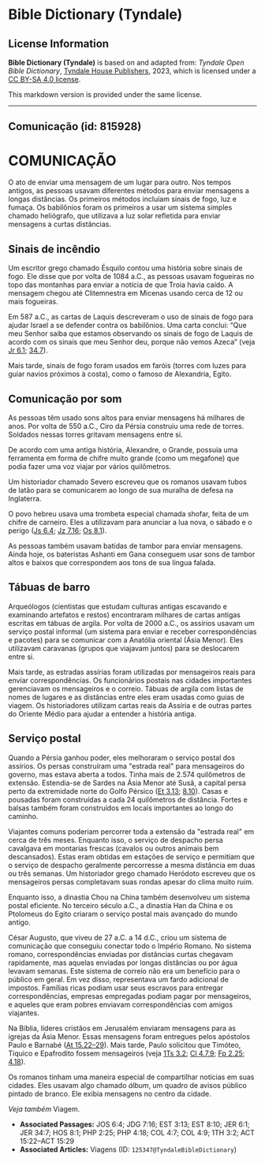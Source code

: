 # Bible Dictionary (Tyndale)

## License Information

**Bible Dictionary (Tyndale)** is based on and adapted from: _Tyndale Open Bible Dictionary_, [Tyndale House Publishers](https://tyndaleopenresources.com/), 2023, which is licensed under a [CC BY-SA 4.0 license](https://creativecommons.org/licenses/by-sa/4.0/legalcode.en).

This markdown version is provided under the same license.



--------------------------------

## Comunicação (id: 815928)

COMUNICAÇÃO
===========

O ato de enviar uma mensagem de um lugar para outro. Nos tempos antigos, as pessoas usavam diferentes métodos para enviar mensagens a longas distâncias. Os primeiros métodos incluíam sinais de fogo, luz e fumaça. Os babilônios foram os primeiros a usar um sistema simples chamado heliógrafo, que utilizava a luz solar refletida para enviar mensagens a curtas distâncias.

Sinais de incêndio
------------------

Um escritor grego chamado Ésquilo contou uma história sobre sinais de fogo. Ele disse que por volta de 1084 a.C., as pessoas usavam fogueiras no topo das montanhas para enviar a notícia de que Troia havia caído. A mensagem chegou até Clitemnestra em Micenas usando cerca de 12 ou mais fogueiras.

Em 587 a.C., as cartas de Laquis descreveram o uso de sinais de fogo para ajudar Israel a se defender contra os babilônios. Uma carta conclui: “Que meu Senhor saiba que estamos observando os sinais de fogo de Laquis de acordo com os sinais que meu Senhor deu, porque não vemos Azeca” (veja [Jr 6\.1](https://ref.ly/Jer6:1); [34\.7](https://ref.ly/Jer34:7)).

Mais tarde, sinais de fogo foram usados em faróis (torres com luzes para guiar navios próximos à costa), como o famoso de Alexandria, Egito.

Comunicação por som
-------------------

As pessoas têm usado sons altos para enviar mensagens há milhares de anos. Por volta de 550 a.C., Ciro da Pérsia construiu uma rede de torres. Soldados nessas torres gritavam mensagens entre si.

De acordo com uma antiga história, Alexandre, o Grande, possuía uma ferramenta em forma de chifre muito grande (como um megafone) que podia fazer uma voz viajar por vários quilômetros.

Um historiador chamado Severo escreveu que os romanos usavam tubos de latão para se comunicarem ao longo de sua muralha de defesa na Inglaterra.

O povo hebreu usava uma trombeta especial chamada shofar, feita de um chifre de carneiro. Eles a utilizavam para anunciar a lua nova, o sábado e o perigo ([Js 6\.4](https://ref.ly/Josh6:4); [Jz 7\.16](https://ref.ly/Judg7:16); [Os 8\.1](https://ref.ly/Hos8:1)).

As pessoas também usavam batidas de tambor para enviar mensagens. Ainda hoje, os bateristas Ashanti em Gana conseguem usar sons de tambor altos e baixos que correspondem aos tons de sua língua falada.

Tábuas de barro
---------------

Arqueólogos (cientistas que estudam culturas antigas escavando e examinando artefatos e restos) encontraram milhares de cartas antigas escritas em tábuas de argila. Por volta de 2000 a.C., os assírios usavam um serviço postal informal (um sistema para enviar e receber correspondências e pacotes) para se comunicar com a Anatólia oriental (Ásia Menor). Eles utilizavam caravanas (grupos que viajavam juntos) para se deslocarem entre si.

Mais tarde, as estradas assírias foram utilizadas por mensageiros reais para enviar correspondências. Os funcionários postais nas cidades importantes gerenciavam os mensageiros e o correio. Tábuas de argila com listas de nomes de lugares e as distâncias entre eles eram usadas como guias de viagem. Os historiadores utilizam cartas reais da Assíria e de outras partes do Oriente Médio para ajudar a entender a história antiga.

Serviço postal
--------------

Quando a Pérsia ganhou poder, eles melhoraram o serviço postal dos assírios. Os persas construíram uma "estrada real" para mensageiros do governo, mas estava aberta a todos. Tinha mais de 2\.574 quilômetros de extensão. Estendia\-se de Sardes na Ásia Menor até Susã, a capital persa perto da extremidade norte do Golfo Pérsico ([Et 3\.13](https://ref.ly/Esth3:13); [8\.10](https://ref.ly/Esth8:10)). Casas e pousadas foram construídas a cada 24 quilômetros de distância. Fortes e balsas também foram construídos em locais importantes ao longo do caminho.

Viajantes comuns poderiam percorrer toda a extensão da "estrada real" em cerca de três meses. Enquanto isso, o serviço de despacho persa cavalgava em montarias frescas (cavalos ou outros animais bem descansados). Estas eram obtidas em estações de serviço e permitiam que o serviço de despacho geralmente percorresse a mesma distância em duas ou três semanas. Um historiador grego chamado Heródoto escreveu que os mensageiros persas completavam suas rondas apesar do clima muito ruim.

Enquanto isso, a dinastia Chou na China também desenvolveu um sistema postal eficiente. No terceiro século a.C., a dinastia Han da China e os Ptolomeus do Egito criaram o serviço postal mais avançado do mundo antigo.

César Augusto, que viveu de 27 a.C. a 14 d.C., criou um sistema de comunicação que conseguiu conectar todo o Império Romano. No sistema romano, correspondências enviadas por distâncias curtas chegavam rapidamente, mas aquelas enviadas por longas distâncias ou por água levavam semanas. Este sistema de correio não era um benefício para o público em geral. Em vez disso, representava um fardo adicional de impostos. Famílias ricas podiam usar seus escravos para entregar correspondências, empresas empregadas podiam pagar por mensageiros, e aqueles que eram pobres enviavam correspondências com amigos viajantes.

Na Bíblia, líderes cristãos em Jerusalém enviaram mensagens para as igrejas da Ásia Menor. Essas mensagens foram entregues pelos apóstolos Paulo e Barnabé ([At 15\.22–29](https://ref.ly/Acts15:22-Acts15:29)). Mais tarde, Paulo solicitou que Timóteo, Tíquico e Epafrodito fossem mensageiros (veja [1Ts 3\.2](https://ref.ly/1Thess3:2); [Cl 4\.7,9](https://ref.ly/Col4:7); [Fp 2\.25](https://ref.ly/Phil2:25); [4\.18](https://ref.ly/Phil4:18)).

Os romanos tinham uma maneira especial de compartilhar notícias em suas cidades. Eles usavam algo chamado *álbum*, um quadro de avisos público pintado de branco. Ele exibia mensagens no centro da cidade.

*Veja também* Viagem.

* **Associated Passages:** JOS 6:4; JDG 7:16; EST 3:13; EST 8:10; JER 6:1; JER 34:7; HOS 8:1; PHP 2:25; PHP 4:18; COL 4:7; COL 4:9; 1TH 3:2; ACT 15:22–ACT 15:29
* **Associated Articles:** Viagens (ID: `125347@TyndaleBibleDictionary`)

